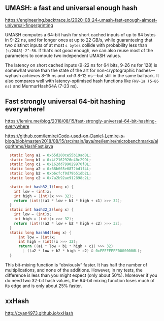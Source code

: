 ## UMASH: a fast and universal enough hash
https://engineering.backtrace.io/2020-08-24-umash-fast-enough-almost-universal-fingerprinting

UMASH computes a 64-bit hash for short cached inputs of up to 64 bytes in 9-22 ns, and for longer ones at up to 22 GB/s, while guaranteeing that two distinct inputs of at most `s bytes` collide with probability less than `⌈s/2048⌉⋅2^−56`. If that’s not good enough, we can also reuse most of the parameters to compute two independent UMASH values.

The latency on short cached inputs (9-22 ns for 64 bits, 9-26 ns for 128) is somewhat worse than the state of the art for non-cryptographic hashes— wyhash achieves 8-15 ns and xxh3 8-12 ns—but still in the same ballpark. It also compares well with latency-optimised hash functions like `FNV-1a (5-86 ns)` and MurmurHash64A (7-23 ns).


## Fast strongly universal 64-bit hashing everywhere!
https://lemire.me/blog/2018/08/15/fast-strongly-universal-64-bit-hashing-everywhere

https://github.com/lemire/Code-used-on-Daniel-Lemire-s-blog/blob/master/2018/08/15/src/main/java/me/lemire/microbenchmarks/algorithms/HashFast.java

```java
  static long a1 = 0x65d200ce55b19ad8L;
  static long b1 = 0x4f2162926e40c299L;
  static long c1 = 0x162dd799029970f8L;
  static long a2 = 0x68b665e6872bd1f4L;
  static long b2 = 0xb6cfcf9d79b51db2L;
  static long c2 = 0x7a2b92ae912898c2L;

  static int hash32_1(long x) {
    int low = (int)x;
    int high = (int)(x >>> 32);
    return (int)((a1 * low + b1 * high + c1) >>> 32);
  }
  static int hash32_2(long x) {
    int low = (int)x;
    int high = (int)(x >>> 32);
    return (int)((a2 * low + b2 * high + c2) >>> 32);
  }
  static long hash64(long x) {
      int low = (int)x;
      int high = (int)(x >>> 32);
      return ((a1 * low + b1 * high + c1) >>> 32)
        | ((a2 * low + b2 * high + c2) & 0xFFFFFFFF00000000L);
  } 
```
This bit-mixing function is “obviously” faster. It has half the number of multiplications, and none of the additions. However, in my tests, the difference is less than you might expect (only about 50%). Moreover if you do need two 32-bit hash values, the 64-bit mixing function loses much of its edge and is only about 25% faster.


## xxHash
http://cyan4973.github.io/xxHash

